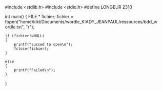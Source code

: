 #include <stdlib.h>
#include <stdio.h>
#define LONGEUR 2310



int main()
{
	FILE * fichier;
    fichier = fopen("home/kiki/Documents/wordle_KIADY_JEANPAUL/ressources/bdd_wordle.txt", "r"); 
    
    if (fichier!=NULL)
    {
    	printf("succed to open\n");
    	fclose(fichier);
    } 
    
    else
    {
    	printf("Failed\n");
    }
}  
